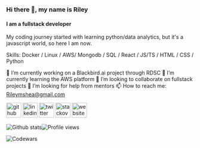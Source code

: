 ### Hi there 👋, my name is Riley
#### I am a fullstack developer


My coding journey started with learning python/data analytics, but it's a javascript world, so here I am now.

Skills: Docker / Linux / AWS/ Mongodb / SQL /  React / JS/TS / HTML / CSS / Python

🔭 I’m currently working on a Blackbird.ai project through RDSC 🌱 I’m currently learning the AWS platform 👯 I’m looking to collaborate on fullstack projects 🤔 I’m looking for help from mentors 📫 How to reach me: Rileymshea@gmail.com 

[<img src='https://cdn.jsdelivr.net/npm/simple-icons@3.0.1/icons/github.svg' alt='github' height='40'>](https://github.com/RileyMShea)  [<img src='https://cdn.jsdelivr.net/npm/simple-icons@3.0.1/icons/linkedin.svg' alt='linkedin' height='40'>](https://www.linkedin.com/in/https://www.linkedin.com/in/riley-s-04393667//)  [<img src='https://cdn.jsdelivr.net/npm/simple-icons@3.0.1/icons/twitter.svg' alt='twitter' height='40'>](https://twitter.com/Rshea001)  [<img src='https://cdn.jsdelivr.net/npm/simple-icons@3.0.1/icons/stackoverflow.svg' alt='stackoverflow' height='40'>](https://stackoverflow.com/users/7262049/riley-shea)  [<img src='https://cdn.jsdelivr.net/npm/simple-icons@3.0.1/icons/icloud.svg' alt='website' height='40'>](rileymshea.github.io)  

![Github stats](https://github-readme-stats.vercel.app/api?username=RileyMShea&show_icons=true)![Profile views](https://gpvc.arturio.dev/RileyMShea)
  
![Codewars](https://www.codewars.com/users/RileyMShea/badges/micro)
